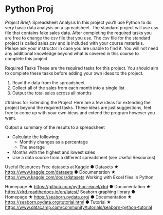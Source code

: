 # Python Proj

*Project Brief*: Spreadsheet Analysis In this project you'll use Python to do very basic data analysis on a spreadsheet. The standard project will use csv file that contains fake sales data. After completing the required tasks you are free to change the csv file that you use. The csv file for the standard project is called sales.csv and is included with your course materials. Please ask your instructor in case you are unable to find it. You will not need any additional knowledge beyond what is covered in this course to complete this project. 

Required Tasks These are the required tasks for this project. You should aim to complete these tasks before adding your own ideas to the project. 

1. Read the data from the spreadsheet 
2. Collect all of the sales from each month into a single list 
3. Output the total sales across all months

##Ideas for Extending the Project 
Here are a few ideas for extending the project beyond the required tasks. These ideas are just suggestions, feel free to come up with your own ideas and extend the program  however you want.

Output a summary of the results to a spreadsheet 

- Calculate the following:
    - Monthly changes as a percentage
    - The average 
- Months with the highest and lowest sales
- Use a data source from a different spreadsheet (see Useful Resources)

 Useful Resources Free datasets at Kaggle ● Datasets ★ https://www.kaggle.com/datasets ● Documentation ★ https://www.kaggle.com/docs/datasets Working with Excel files in Python

Homepage ★ https://github.com/python-excel/xlrd ● Documentation ★ https://xlrd.readthedocs.io/en/latest/ Seaborn graphing library ● Homepage ★ https://seaborn.pydata.org/ ● Documentation ★ https://seaborn.pydata.org/tutorial.html ● Tutorial ★ https://www.datacamp.com/community/tutorials/seaborn-python-tutorial 
